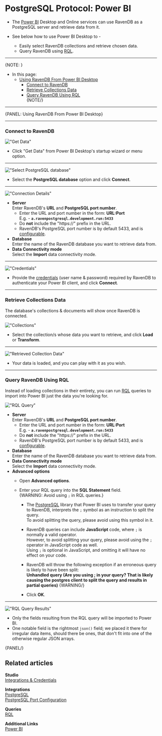 ﻿# PostgreSQL Protocol: Power BI

* The [Power BI](https://en.wikipedia.org/wiki/Microsoft_Power_BI) Desktop and 
  Online services can use RavenDB as a PostgreSQL server and retrieve data from it.  

* See below how to use Power BI Desktop to -  
   * Easily select RavenDB collections and retrieve chosen data.  
   * Query RavenDB using [RQL](../../indexes/querying/what-is-rql).  

---

{NOTE: }

* In this page:  
  * [Using RavenDB From Power BI Desktop](../../integrations/postgresql-protocol/power-bi#using-ravendb-from-power-bi-desktop)  
     * [Connect to RavenDB](../../integrations/postgresql-protocol/power-bi#connect-to-ravendb)  
     * [Retrieve Collections Data](../../integrations/postgresql-protocol/power-bi#retrieve-collections-data)  
     * [Query RavenDB Using RQL](../../integrations/postgresql-protocol/power-bi#query-ravendb-using-rql)  
{NOTE/}

---

{PANEL: Using RavenDB From Power BI Desktop}

---

### Connect to RavenDB

!["Get Data"](images/get-data-button.png "Get Data")

* Click "Get Data" from Power BI Desktop's startup wizard or menu option.  

---

!["Select PostgreSQL database"](images/select-postgresql-database.png "Select PostgreSQL database")

* Select the **PostgreSQL database** option and click **Connect**.  

---

!["Connection Details"](images/connection-details.png "Connection Details")

* **Server**  
  Enter RavenDB's **URL** and **PostgreSQL port number**.  
   * Enter the URL and port number in the form: **URL:Port**  
     E.g. - **`a.ravenpostgresql.development.run:5433`**  
   * Do **not** include the "https://" prefix in the URL.  
   * RavenDB's PostgreSQL port number is by default 5433, and is [configurable](../../integrations/postgresql-protocol/overview#postgresql-port).  
* **Database**  
  Enter the name of the RavenDB database you want to retrieve data from.  
* **Data Connectivity mode**  
  Select the **Import** data connectivity mode.  

---

!["Credentials"](images/credentials.png "Credentials")

* Provide the [credentials](../../studio/database/settings/integrations) (user name & password) 
  required by RavenDB to authenticate your Power BI client, and click **Connect**.  

---

### Retrieve Collections Data

The database's collections & documents will show once RavenDB is connected.  

!["Collections"](images/collections.png "Collections")

* Select the collection/s whose data you want to retrieve, and click **Load** or **Transform**.  

---

!["Retrieved Collection Data"](images/retrieved-collection-data.png "Retrieved Collection Data")

* Your data is loaded, and you can play with it as you wish.  

---

### Query RavenDB Using RQL

Instead of loading collections in their entirety, you can run [RQL](../../indexes/querying/what-is-rql) queries 
to import into Power BI just the data you're looking for.  

!["RQL Query"](images/rql-query.png "RQL Query")

* **Server**  
  Enter RavenDB's **URL** and **PostgreSQL port number**.  
   * Enter the URL and port number in the form: **URL:Port**  
     E.g. - **`a.ravenpostgresql.development.run:5433`**  
   * Do **not** include the "https://" prefix in the URL.  
   * RavenDB's PostgreSQL port number is by default 5433, and is [configurable](../../integrations/postgresql-protocol/overview#postgresql-port).  
* **Database**  
  Enter the name of the RavenDB database you want to retrieve data from.  
* **Data Connectivity mode**  
  Select the **Import** data connectivity mode.  
* **Advanced options**  
   * Open **Advanced options**.  
   * Enter your RQL query into the **SQL Statement** field.  
     {WARNING: Avoid using `;` in RQL queries.}
      
      * The [PostgreSQL](../../integrations/postgresql-protocol/overview) library 
        that Power BI uses to transfer your query to RavenDB, interprets the `;` 
        symbol as an instruction to split the query.  
        To avoid splitting the query, please avoid using this symbol in it.  
      * RavenDB queries can include **JavaScript** code, where `;` 
        is normally a valid operator.  
        However, to avoid splitting your query, please avoid using the `;` 
        operator in JavaScript code as well.  
        Using `;` is optional in JavaScript, and omitting it will have no effect on your code.  
      * RavenDB will throw the following exception if an erroneous query is likely 
        to have been split:  
        **Unhandled query (Are you using ; in your query? That is likely causing 
        the postgres client to split the query and results in partial queries)**
     {WARNING/}  
      
      * Click **OK**.  

---

!["RQL Query Results"](images/rql-query-results.png "RQL Query Results")

* Only the fields resulting from the RQL query will be imported to Power BI.  
* One notable field is the rightmost `json()` field; we placed 
  it there for irregular data items, should there be ones, that 
  don't fit into one of the otherwise regular JSON arrays.  

{PANEL/}

## Related articles

**Studio**  
[Integrations & Credentials](../../studio/database/settings/integrations)  

**Integrations**  
[PostgreSQL](../../integrations/postgresql-protocol/overview)  
[PostgreSQL Port Configuration](../../integrations/postgresql-protocol/overview#postgresql-port)  

**Queries**  
[RQL](../../indexes/querying/what-is-rql)  

**Additional Links**  
[Power BI](https://en.wikipedia.org/wiki/Microsoft_Power_BI)  



